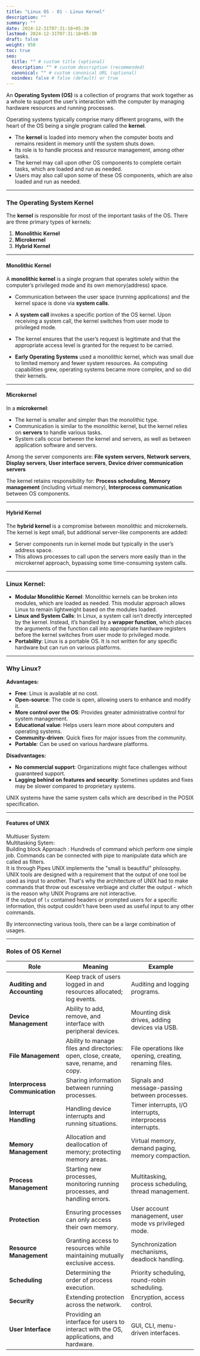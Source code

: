 ```yaml
---
title: "Linux OS - 01 - Linux Kernel"
description: ""
summary: ""
date: 2024-12-31T07:31:18+05:30
lastmod: 2024-12-31T07:31:18+05:30
draft: false
weight: 950
toc: true
seo:
  title: "" # custom title (optional)
  description: "" # custom description (recommended)
  canonical: "" # custom canonical URL (optional)
  noindex: false # false (default) or true
---
```





An **Operating System (OS)** is a collection of programs that work together as a whole to support the user’s interaction with the computer by managing hardware resources and running processes. 

Operating systems typically comprise many different programs, with the heart of the OS being a single program called the **kernel**.

- The **kernel** is loaded into memory when the computer boots and remains resident in memory until the system shuts down. 
- Its role is to handle process and resource management, among other tasks. 
- The kernel may call upon other OS components to complete certain tasks, which are loaded and run as needed.
- Users may also call upon some of these OS components, which are also loaded and run as needed.

---

### The Operating System Kernel

The **kernel** is responsible for most of the important tasks of the OS. There are three primary types of kernels:

1. **Monolithic Kernel**
2. **Microkernel**
3. **Hybrid Kernel**

---

#### Monolithic Kernel

A **monolithic kernel** is a single program that operates solely within the computer’s privileged mode and its own memory(address) space. 

- Communication between the user space (running applications) and the kernel space is done via **system calls**.
- A **system call** invokes a specific portion of the OS kernel. Upon receiving a system call, the kernel switches from user mode to privileged mode.
- The kernel ensures that the user’s request is legitimate and that the appropriate access level is granted for the request to be carried.

- **Early Operating Systems** used a monolithic kernel, which was small due to limited memory and fewer system resources. As computing capabilities grew, operating systems became more complex, and so did their kernels.

---

#### Microkernel

In a **microkernel**:
- The kernel is smaller and simpler than the monolithic type.
- Communication is similar to the monolithic kernel, but the kernel relies on **servers** to handle various tasks.
- System calls occur between the kernel and servers, as well as between application software and servers.

Among the server components are: 
**File system servers**, **Network servers**, **Display servers**,  **User interface servers**, **Device driver communication servers**

The kernel retains responsibility for:
**Process scheduling**, **Memory management** (including virtual memory), **Interprocess communication** between OS components.

---

#### Hybrid Kernel

The **hybrid kernel** is a compromise between monolithic and microkernels. 
The kernel is kept small, but additional server-like components are added:
- Server components run in kernel mode but typically in the user’s address space.
- This allows processes to call upon the servers more easily than in the microkernel approach, bypassing some time-consuming system calls.

---


### Linux Kernel:

- **Modular Monolithic Kernel**: Monolithic kernels can be broken into modules, which are loaded as needed. This modular approach allows Linux to remain lightweight based on the modules loaded.
- **Linux and System Calls**: In Linux, a system call isn’t directly intercepted by the kernel. Instead, it’s handled by a **wrapper function**, which places the arguments of the function call into appropriate hardware registers before the kernel switches from user mode to privileged mode.
- **Portability**: Linux is a portable OS. It is not written for any specific hardware but can run on various platforms.

___

### Why Linux?

**Advantages:**
- **Free**: Linux is available at no cost.
- **Open-source**: The code is open, allowing users to enhance and modify it.
- **More control over the OS**: Provides greater administrative control for system management.
- **Educational value**: Helps users learn more about computers and operating systems.
- **Community-driven**: Quick fixes for major issues from the community.
- **Portable**: Can be used on various hardware platforms.

**Disadvantages:**
- **No commercial support**: Organizations might face challenges without guaranteed support.
- **Lagging behind on features and security**: Sometimes updates and fixes may be slower compared to proprietary systems.

UNIX systems have the same system calls which are described in the POSIX specification.

___

#### Features of UNIX

Multiuser System:    
Multitasking Sytem:    
Building block Approach : Hundreds of command which perform one simple job. Commands can be connected with pipe to manipulate data which are called as filters.    
It is through Pipes UNIX implements the "small is beautiful" philosophy.
UNIX tools are designed with a requirement that the output of one tool be used as input to another. That's why the architecture of UNIX had to make commands that throw out excessive verbiage and clutter the output - which is the reason why UNIX Programs are not interactive.     
If the output of `ls` contained headers or prompted users for a specific information, this output couldn't have been used as useful input to any other commands.

By interconnecting various tools, there can be a large combination of usages.



---

### Roles of OS Kernel

| **Role**                | **Meaning**                                                                 | **Example**                                  |
|-------------------------|-----------------------------------------------------------------------------|----------------------------------------------|
| **Auditing and Accounting** | Keep track of users logged in and resources allocated; log events.           | Auditing and logging programs.               |
| **Device Management**   | Ability to add, remove, and interface with peripheral devices.              | Mounting disk drives, adding devices via USB.|
| **File Management**     | Ability to manage files and directories: open, close, create, save, rename, and copy. | File operations like opening, creating, renaming files. |
| **Interprocess Communication** | Sharing information between running processes.                              | Signals and message-passing between processes.|
| **Interrupt Handling**  | Handling device interrupts and running situations.                          | Timer interrupts, I/O interrupts, interprocess interrupts. |
| **Memory Management**   | Allocation and deallocation of memory; protecting memory areas.             | Virtual memory, demand paging, memory compaction. |
| **Process Management**  | Starting new processes, monitoring running processes, and handling errors. | Multitasking, process scheduling, thread management. |
| **Protection**          | Ensuring processes can only access their own memory.                       | User account management, user mode vs privileged mode. |
| **Resource Management** | Granting access to resources while maintaining mutually exclusive access.   | Synchronization mechanisms, deadlock handling. |
| **Scheduling**          | Determining the order of process execution.                                | Priority scheduling, round-robin scheduling. |
| **Security**            | Extending protection across the network.                                   | Encryption, access control. |
| **User Interface**      | Providing an interface for users to interact with the OS, applications, and hardware. | GUI, CLI, menu-driven interfaces. |
